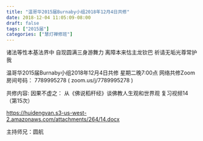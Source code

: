 ```yaml
---
title: "温哥华2015届Burnaby小组2018年12月4日共修"
date: 2018-12-04 11:05:09-08:00
draft: false
tags: ["2015届"]
categories: ["慧灯禅修班"]
---
```

诸法等性本基法界中 自现圆满三身游舞力
离障本来怙主龙钦巴 祈请无垢光尊常护我

温哥华2015届Burnaby小组2018年12月4日共修
星期二晚7:00点
网络共修Zoom房间号码： 7789995278 ( zoom.us/j/7789995278 )

共修内容:
因果不虚之：
从《佛说稻秆经》谈佛教人生观和世界观 复习视频14（第15次）

 https://huidengvan.s3-us-west-2.amazonaws.com/attachments/264/14.docx

主持师兄：圆航
